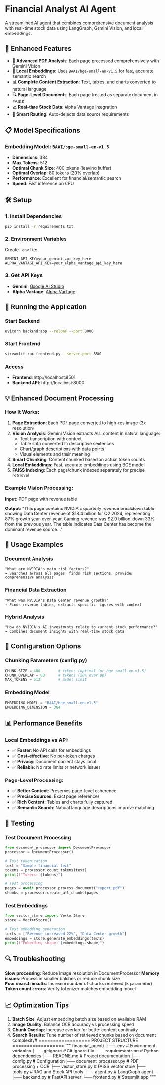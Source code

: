 # Financial Analyst AI Agent

A streamlined AI agent that combines comprehensive document analysis with real-time stock data using LangGraph, Gemini Vision, and local embeddings.

## 🚀 Enhanced Features

- **📄 Advanced PDF Analysis**: Each page processed comprehensively with Gemini Vision
- **🧠 Local Embeddings**: Uses `BAAI/bge-small-en-v1.5` for fast, accurate semantic search
- **📊 Complete Content Extraction**: Text, tables, and charts converted to natural language
- **🔍 Page-Level Documents**: Each page treated as separate document in FAISS
- **📈 Real-time Stock Data**: Alpha Vantage integration
- **🤖 Smart Routing**: Auto-detects data source requirements

## 📋 Model Specifications

### Embedding Model: `BAAI/bge-small-en-v1.5`
- **Dimensions**: 384
- **Max Tokens**: 512
- **Optimal Chunk Size**: 400 tokens (leaving buffer)
- **Optimal Overlap**: 80 tokens (20% overlap)
- **Performance**: Excellent for financial/semantic search
- **Speed**: Fast inference on CPU

## 🛠️ Setup

### 1. Install Dependencies
```bash
pip install -r requirements.txt
```

### 2. Environment Variables
Create `.env` file:
```env
GEMINI_API_KEY=your_gemini_api_key_here
ALPHA_VANTAGE_API_KEY=your_alpha_vantage_api_key_here
```

### 3. Get API Keys
- **Gemini**: [Google AI Studio](https://makersuite.google.com/app/apikey)
- **Alpha Vantage**: [Alpha Vantage](https://www.alphavantage.co/support/#api-key)

## 🚀 Running the Application

### Start Backend
```bash
uvicorn backend:app --reload --port 8000
```

### Start Frontend  
```bash
streamlit run frontend.py --server.port 8501
```

### Access
- **Frontend**: http://localhost:8501
- **Backend API**: http://localhost:8000

## 💡 Enhanced Document Processing

### How It Works:
1. **Page Extraction**: Each PDF page converted to high-res image (3x resolution)
2. **Vision Analysis**: Gemini Vision extracts ALL content in natural language:
   - Text transcription with context
   - Table data converted to descriptive sentences  
   - Chart/graph descriptions with data points
   - Visual elements and their meaning
3. **Smart Chunking**: Content chunked based on actual token counts
4. **Local Embeddings**: Fast, accurate embeddings using BGE model
5. **FAISS Indexing**: Each page/chunk indexed separately for precise retrieval

### Example Vision Processing:
**Input**: PDF page with revenue table

**Output**: "This page contains NVIDIA's quarterly revenue breakdown table showing Data Center revenue of 
$18.4 billion for Q2 2024, representing 87% growth year-over-year. Gaming revenue was $2.9 billion, down 33% from the previous year. The table indicates Data Center has become the dominant revenue source..."

## 🎯 Usage Examples

### Document Analysis
```
"What are NVIDIA's main risk factors?"
→ Searches across all pages, finds risk sections, provides comprehensive analysis
```

### Financial Data Extraction  
```
"What was NVIDIA's Data Center revenue growth?"
→ Finds revenue tables, extracts specific figures with context
```

### Hybrid Analysis
```
"How do NVIDIA's AI investments relate to current stock performance?"
→ Combines document insights with real-time stock data
```

## 🔧 Configuration Options

### Chunking Parameters (config.py)
```python
CHUNK_SIZE = 400        # tokens (optimal for bge-small-en-v1.5)
CHUNK_OVERLAP = 80      # tokens (20% overlap)
MAX_TOKENS = 512        # model limit
```

### Embedding Model
```python
EMBEDDING_MODEL = "BAAI/bge-small-en-v1.5"
EMBEDDING_DIMENSION = 384
```

## 📊 Performance Benefits

### Local Embeddings vs API:
- ✅ **Faster**: No API calls for embeddings
- ✅ **Cost-effective**: No per-token charges
- ✅ **Privacy**: Document content stays local
- ✅ **Reliable**: No rate limits or network issues

### Page-Level Processing:
- ✅ **Better Context**: Preserves page-level coherence
- ✅ **Precise Sources**: Exact page references
- ✅ **Rich Content**: Tables and charts fully captured
- ✅ **Semantic Search**: Natural language descriptions improve matching

## 🧪 Testing

### Test Document Processing
```python
from document_processor import DocumentProcessor
processor = DocumentProcessor()

# Test tokenization
text = "Sample financial text"
tokens = processor.count_tokens(text)
print(f"Tokens: {tokens}")

# Test processing
pages = await processor.process_document("report.pdf")
chunks = processor.create_all_chunks(pages)
```

### Test Embeddings
```python
from vector_store import VectorStore
store = VectorStore()

# Test embedding generation
texts = ["Revenue increased 22%", "Data Center growth"]
embeddings = store.generate_embeddings(texts)
print(f"Embedding shape: {embeddings.shape}")
```

## 🔍 Troubleshooting

**Slow processing**: Reduce image resolution in DocumentProcessor
**Memory issues**: Process in smaller batches or reduce chunk size  
**Poor search results**: Increase number of chunks retrieved (k parameter)
**Token count errors**: Verify tokenizer matches embedding model

## 📈 Optimization Tips

1. **Batch Size**: Adjust embedding batch size based on available RAM
2. **Image Quality**: Balance OCR accuracy vs processing speed
3. **Chunk Overlap**: Increase overlap for better context continuity
4. **Search Results**: Tune number of retrieved chunks based on document complexity# ================== PROJECT STRUCTURE ==================
"""
financial_agent/
├── .env                     # Environment variables
├── .gitignore              # Git ignore file
├── requirements.txt        # Python dependencies
├── README.md              # Project documentation
├── config.py              # Configuration
├── document_processor.py  # PDF processing + OCR
├── vector_store.py        # FAISS vector store
├── tools.py               # RAG and Stock API tools
├── agent.py               # LangGraph agent
├── backend.py             # FastAPI server
└── frontend.py            # Streamlit app
"""